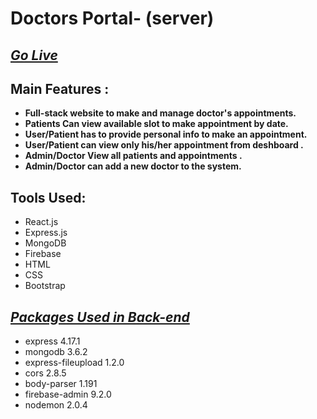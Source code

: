# Doctors Portal- (server)

## _[Go Live](https://doctors-portal-8165f.web.app/)_

## Main Features :
   - **Full-stack website to make and manage doctor's appointments.**
   - **Patients Can view available slot to make appointment by date.**
   - **User/Patient has to  provide personal info to make an appointment.**
   - **User/Patient can view only his/her appointment from deshboard .**
   - **Admin/Doctor View all patients and appointments .**
   - **Admin/Doctor can add a new doctor to the system.**
   

## Tools Used:
   - React.js
   - Express.js
   - MongoDB
   - Firebase
   - HTML
   - CSS
   - Bootstrap

## _[Packages Used in Back-end](./package.json)_
   - express 4.17.1
   - mongodb 3.6.2
   - express-fileupload 1.2.0
   - cors 2.8.5
   - body-parser 1.191
   - firebase-admin 9.2.0
   - nodemon 2.0.4
